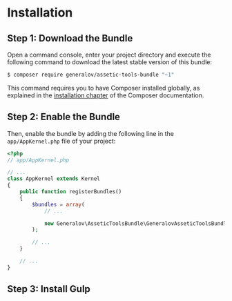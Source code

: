 Installation
============

Step 1: Download the Bundle
---------------------------

Open a command console, enter your project directory and execute the
following command to download the latest stable version of this bundle:

```bash
$ composer require generalov/assetic-tools-bundle "~1"
```

This command requires you to have Composer installed globally, as explained
in the [installation chapter](https://getcomposer.org/doc/00-intro.md)
of the Composer documentation.

Step 2: Enable the Bundle
-------------------------

Then, enable the bundle by adding the following line in the `app/AppKernel.php`
file of your project:

```php
<?php
// app/AppKernel.php

// ...
class AppKernel extends Kernel
{
    public function registerBundles()
    {
        $bundles = array(
            // ...

            new Generalov\AsseticToolsBundle\GeneralovAsseticToolsBundle(),
        );

        // ...
    }

    // ...
}
```

Step 3: Install Gulp
--------------------
